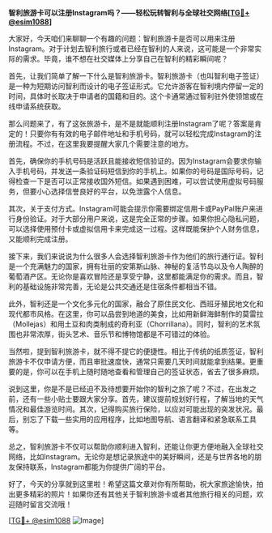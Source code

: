 **智利旅游卡可以注册Instagram吗？——轻松玩转智利与全球社交网络[[TG💪+ @esim1088](https://t.me/s/esim1088)]**

大家好，今天咱们来聊聊一个有趣的问题：智利旅游卡是否可以用来注册Instagram。对于计划去智利旅行或者已经在智利的人来说，这可能是一个非常实际的需求。毕竟，谁不想在社交媒体上分享自己在智利的精彩瞬间呢？

首先，让我们简单了解一下什么是智利旅游卡。智利旅游卡（也叫智利电子签证）是一种为短期访问智利而设计的电子签证形式。它允许游客在智利境内停留一定的时间，具体时长取决于申请者的国籍和目的。这个卡通常通过智利驻外使领馆或在线申请系统获取。

那么问题来了，有了这张旅游卡，是不是就能顺利注册Instagram了呢？答案是肯定的！只要你有有效的电子邮件地址和手机号码，就可以轻松完成Instagram的注册流程。不过，在这里我要提醒大家几个需要注意的地方。

首先，确保你的手机号码是活跃且能接收短信验证的。因为Instagram会要求你输入手机号码，并发送一条验证码短信到你的手机上。如果你的号码是国际号码，记得检查一下是否可以正常接收国外短信。如果遇到困难，可以尝试使用虚拟号码服务，但要小心选择信誉良好的平台，以免泄露个人信息。

其次，关于支付方式。Instagram可能会提示你需要绑定信用卡或PayPal账户来进行身份验证。对于大部分用户来说，这是完全正常的步骤。如果你担心隐私问题，可以选择使用预付卡或虚拟信用卡来完成这一过程。这样既能保护个人财务信息，又能顺利完成注册。

接下来，我们来说说为什么很多人会选择智利旅游卡作为他们的旅行通行证。智利是一个充满魅力的国家，拥有壮丽的安第斯山脉、神秘的复活节岛以及令人陶醉的葡萄酒产区。无论你是喜欢冒险还是享受宁静，这里都能满足你的需求。而且，智利的基础设施非常完善，无论是公共交通还是住宿条件都相当不错。

此外，智利还是一个文化多元化的国家，融合了原住民文化、西班牙殖民地文化和现代都市风格。在这里，你可以品尝到地道的美食，比如用新鲜海鲜制作的莫雷拉（Mollejas）和用土豆和肉类制成的奇利亚（Chorrillana）。同时，智利的艺术氛围也非常浓厚，街头艺术、音乐节和博物馆都是不可错过的体验。

当然啦，提到智利旅游卡，就不得不提它的便捷性。相比于传统的纸质签证，智利旅游卡不仅申请方便，而且审批速度快，通常只需要几天时间就能拿到结果。更重要的是，你可以在手机上随时随地查看和管理自己的签证状态，省去了很多麻烦。

说到这里，你是不是已经迫不及待想要开始你的智利之旅了呢？不过，在出发之前，还有一些小贴士要跟大家分享。首先，建议提前规划好行程，了解当地的天气情况和最佳游览时间。其次，记得购买旅行保险，以应对可能出现的突发状况。最后，别忘了下载一些实用的应用程序，比如地图导航、语言翻译和紧急联系工具等。

总之，智利旅游卡不仅可以帮助你顺利进入智利，还能让你更方便地融入全球社交网络，比如Instagram。无论你是想记录旅途中的美好瞬间，还是与世界各地的朋友保持联系，Instagram都能为你提供广阔的平台。

好了，今天的分享就到这里啦！希望这篇文章对你有所帮助，祝大家旅途愉快，拍出更多精彩的照片！如果你还有其他关于智利旅游卡或者其他旅行相关的问题，欢迎随时留言交流哦！

[[TG💪+ @esim1088](https://t.me/s/esim1088) ![Image](https://i.postimg.cc/4NQfJmqS/Snipaste-2025-05-13-00-14-12.png)]
